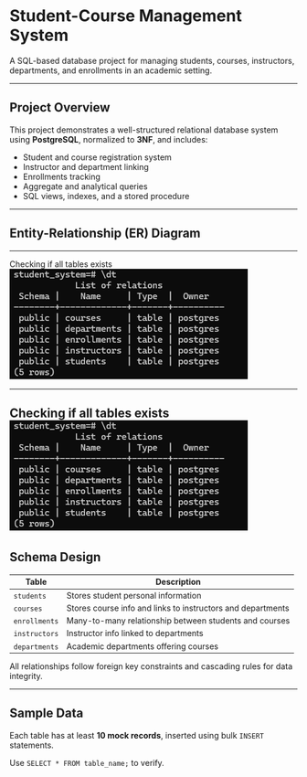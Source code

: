 # Student-Course Management System

A SQL-based database project for managing students, courses, instructors, departments, and enrollments in an academic setting.

---

## Project Overview

This project demonstrates a well-structured relational database system using **PostgreSQL**, normalized to **3NF**, and includes:
- Student and course registration system
- Instructor and department linking
- Enrollments tracking
- Aggregate and analytical queries
- SQL views, indexes, and a stored procedure

---

## Entity-Relationship (ER) Diagram
---
Checking if all tables exists 
![ER Diagram](./diagrams/1.png)

---
Checking if all tables exists 
![ER Diagram](./diagrams/1.png)
---

## Schema Design

| Table         | Description                                |
|---------------|--------------------------------------------|
| `students`    | Stores student personal information        |
| `courses`     | Stores course info and links to instructors and departments |
| `enrollments` | Many-to-many relationship between students and courses |
| `instructors` | Instructor info linked to departments      |
| `departments` | Academic departments offering courses      |

All relationships follow foreign key constraints and cascading rules for data integrity.

---

## Sample Data

Each table has at least **10 mock records**, inserted using bulk `INSERT` statements.

Use `SELECT * FROM table_name;` to verify.

